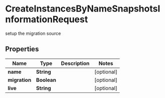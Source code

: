 

# CreateInstancesByNameSnapshotsInformationRequest

setup the migration source
## Properties

Name | Type | Description | Notes
------------ | ------------- | ------------- | -------------
**name** | **String** |  |  [optional]
**migration** | **Boolean** |  |  [optional]
**live** | **String** |  |  [optional]



